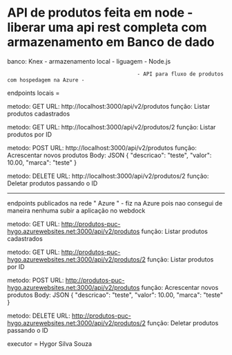 # API de produtos feita em node - liberar uma api rest completa com armazenamento em Banco de dado

banco: Knex - armazenamento local -
liguagem - Node.js 

                                              - API para fluxo de produtos com hospedagem na Azure -


endpoints locais = 

metodo: GET
URL: http://localhost:3000/api/v2/produtos
função: Listar produtos cadastrados


metodo: GET
URL: http://localhost:3000/api/v2/produtos/2
função: Listar produtos por ID 

metodo: POST
URL: http://localhost:3000/api/v2/produtos
função: Acrescentar novos produtos
Body: JSON
{
"descricao": "teste",
"valor": 10.00,
"marca": "teste"
}

metodo: DELETE
URL: http://localhost:3000/api/v2/produtos/2
função: Deletar produtos passando o ID 


*********************************************************************

endpoints publicados na rede " Azure " - fiz na Azure pois nao consegui de maneira nenhuma subir a aplicação no webdock


metodo: GET
URL: http://produtos-puc-hygo.azurewebsites.net:3000/api/v2/produtos
função: Listar produtos cadastrados


metodo: GET
URL: http://produtos-puc-hygo.azurewebsites.net:3000/api/v2/produtos/2
função: Listar produtos por ID 

metodo: POST
URL: http://produtos-puc-hygo.azurewebsites.net:3000/api/v2/produtos
função: Acrescentar novos produtos
Body: JSON
{
"descricao": "teste",
"valor": 10.00,
"marca": "teste"
}

metodo: DELETE
URL: http://produtos-puc-hygo.azurewebsites.net:3000/api/v2/produtos/2
função: Deletar produtos passando o ID 


executor =  Hygor Silva Souza
